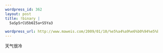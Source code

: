 ```yaml
--- 
wordpress_id: 362
layout: post
title: !binary |
  5aSp5rCU5b6I5a+S5Ya3

wordpress_url: http://www.maweis.com/2009/01/10/%e5%a4%a9%e6%b0%94%e5%be%88%e5%af%92%e5%86%b7/
---
```

<p>天气很冷</p>
